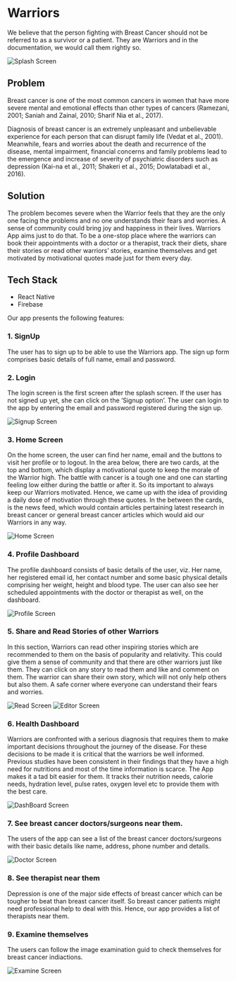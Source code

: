 # Warriors
We believe that the person fighting with Breast Cancer should not be referred to as a survivor or a patient. They are Warriors and in the documentation, we would call them rightly so.

   ![Splash Screen](./Images/gallery.jpg)

## Problem
Breast cancer is one of the most common cancers in women that have more severe mental and emotional effects than other types of cancers (Ramezani, 2001; Saniah and Zainal, 2010; Sharif Nia et al., 2017). 

Diagnosis of breast cancer is an extremely unpleasant and unbelievable experience for each person that can disrupt family life (Vedat et al., 2001). Meanwhile, fears and worries about the death and recurrence of the disease, mental impairment, financial concerns and family problems lead to the emergence and increase of severity of psychiatric disorders such as depression (Kai-na et al., 2011; Shakeri et al., 2015; Dowlatabadi et al., 2016).

## Solution
The problem becomes severe when the Warrior feels that they are the only one facing the problems and no one understands their fears and worries. A sense of community could bring joy and happiness in their lives. Warriors App aims just to do that. To be a one-stop place where the warriors can book their appointments with a doctor or a therapist, track their diets, share their stories or read other warriors’ stories, examine themselves and get motivated by motivational quotes made just for them every day.

## Tech Stack
- React Native
- Firebase

Our app presents the following features:

### 1. SignUp
The user has to sign up to be able to use the Warriors app. The sign up form comprises basic details of full name, email and password.

### 2. Login
The login screen is the first screen after the splash screen. If the user has not signed up yet, she can click on the ‘Signup option’. The user can login to the app by entering the email and password registered during the sign up.

![Signup Screen](./Images/login.jpg)

### 3. Home Screen
On the home screen, the user can find her name, email and the buttons to visit her profile or to logout. In the area below, there are two cards, at the top and bottom, which display a motivational quote to keep the morale of the Warrior high. The battle with cancer is a tough one and one can starting feeling low either during the battle or after it. So its important to always keep our Warriors motivated. Hence, we came up with the idea of providing a daily dose of motivation through these quotes. In the between the cards, is the news feed, which would contain articles pertaining latest research in breast cancer or general breast cancer articles which would aid our Warriors in any way.

![Home Screen](./Images/homepage.jpg)


### 4. Profile Dashboard  
The profile dashboard consists of basic details of the user, viz. Her name, her registered email id, her contact number and some basic physical details comprising her weight, height and blood type. The user can also see her scheduled appointments with the doctor or therapist as well, on the dashboard.

![Profile Screen](./Images/Userpage.jpg)


### 5. Share and Read Stories of other Warriors
In this section, Warriors can read other inspiring stories which are recommended to them on the basis of popularity and relativity. This could give them a sense of community and that there are other warriors just like them.
They can click on any story to read them and like and comment on them.
The warrior can share their own story, which will not only help others but also them. A safe corner where everyone can understand their fears and worries.

![Read Screen](./Images/ReadStory.jpg) ![Editor Screen](./Images/Editor.jpg)

### 6. Health Dashboard
Warriors are confronted with a serious diagnosis that requires them to make important decisions throughout the journey of the disease. For these decisions to be made it is critical that the warriors be well informed. Previous studies have been consistent in their findings that they have a high need for nutritions and most of the time information is scarce. The App makes it a tad bit easier for them. It tracks their nutrition needs, calorie needs, hydration level, pulse rates, oxygen level etc to provide them with the best care.

![DashBoard Screen](./Images/Dashboard.jpg)

### 7. See breast cancer doctors/surgeons near them.
The users of the app can see a list of the breast cancer doctors/surgeons with their basic details like name, address, phone number and details.

![Doctor Screen](./Images/Doctorscreen.jpg)

### 8. See therapist near them
Depression is one of the major side effects of breast cancer which can be tougher to beat than breast cancer itself. So breast cancer patients might need professional help to deal with this. Hence, our app provides a list of therapists near them.

### 9. Examine themselves
The users can follow the image examination guid to check themselves for breast cancer indiactions.

![Examine Screen](./Images/SelfExam.jpg)






